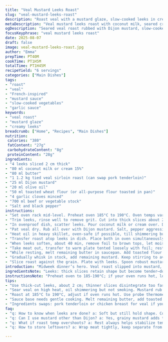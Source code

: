```yaml
---
title: "Veal Mustard Leeks Roast"
slug: "veal-mustard-leeks-roast"
description: "Roast veal with a mustard glaze, slow-cooked leeks in cream, with a garlic-thickened sauce. Uses butter and olive oil for searing and roasting. Flour roasted for sauce builds depth. Aromatic garlic browns while thickening sauce. Leeks softened under foil, creamy but not soupy. Target an internal temp of 54°C for medium-rare, resting crucial. Swap veal loin for pork tenderloin or chicken breast for quicker, cheaper options. Mustard grain replaced by Dijon for smoothness; cream swapped for coconut milk for subtle twist and lactose intolerance. Cooking times flexible; watch aromas and meat texture for readiness. Sauce simmered until glossy with a velvety mouthfeel. Ideal for simple dinners with veggies or steamed potatoes."
metaDescription: "Veal mustard leeks roast with coconut milk, seared crust, garlic-roasted sauce. Medium-rare target temp 54°C, buttery, earthy leeks, fragrant mustard glaze."
ogDescription: "Seared veal roast rubbed with Dijon mustard, slow-cooked creamy leeks under foil. Garlic, toasted flour sauce thickened to satin texture; perfect medium-rare."
focusKeyphrase: "veal mustard leeks roast"
date: 2025-08-07
draft: false
image: veal-mustard-leeks-roast.jpg
author: "Emma"
prepTime: PT40M
cookTime: PT1H5M
totalTime: PT1H45M
recipeYield: "6 servings"
categories: ["Main Dishes"]
tags:
- "roast"
- "veal"
- "French-inspired"
- "mustard sauce"
- "slow-cooked vegetables"
- "garlic sauce"
keywords:
- "veal roast"
- "mustard glaze"
- "creamy leeks"
breadcrumb: ["Home", "Recipes", "Main Dishes"]
nutrition: 
 calories: "380"
 fatContent: "27g"
 carbohydrateContent: "8g"
 proteinContent: "28g"
ingredients:
- "4 leeks sliced 2 cm thick"
- "80 ml coconut milk or cream 15%"
- "80 ml butter"
- "1 1.2 kg tied veal sirloin roast (can swap pork tenderloin)"
- "25 ml Dijon mustard"
- "20 ml olive oil"
- "50 ml toasted wheat flour (or all-purpose flour toasted in pan)"
- "4 garlic cloves minced"
- "700 ml beef or vegetable stock"
- "Salt and black pepper"
instructions:
- "Set oven rack mid-level. Preheat oven 185°C to 190°C. Oven temps vary; listen, watch carefully."
- "Trim leeks, rinse well to remove grit. Cut into thick slices about 2 cm. You want them chunky but tender later."
- "In ovenproof dish, scatter leeks. Pour coconut milk or cream over. Dot with half butter. Generous salt and pepper. Cover tightly with foil. This traps steam, cooks leeks gently. Set aside."
- "Pat veal dry. Rub all over with Dijon mustard. Salt, pepper aggressively; this crusts during searing."
- "Heat oil in heavy skillet, oven-safe if possible, till shimmering but not smoking. Sear veal on all sides. Listen to that sizzle, smell resulting aroma. Should get rich golden color, not burned or pale."
- "Transfer roast atop leeks in dish. Place both in oven simultaneously. Roast about 50 min, check temp around 45 min with probe if you have one. Aim for 54°C internal for medium-rare; rises slightly resting."
- "When leeks soften, about 40 min, remove foil to brown tops, let moisture evaporate, cook uncovered extra 15 min. Watch color, don't let burn. Leeks will smell earthy, sweet, lightly caramelized."
- "Take meat out, transfer to warm plate tented loosely with foil; rest 15 min. Resting lets juices redistribute. Cut test slice if unsure. Pink, moist not bloody."
- "While resting, melt remaining butter in saucepan. Add toasted flour and garlic. Stir gently over medium heat till garlic turns light golden, flour smells nutty. Don't brown too fast, garlic bitter if burnt."
- "Gradually whisk in stock, add remaining mustard. Keep stirring to avoid lumps. Bring to gentle boil; sauce will thicken to satin texture in about 8-10 min. Taste, season. Can add splash water if too thick, or simmer longer to concentrate."
- "Slice roast against the grain. Plate with leeks. Spoon robust mustard sauce over top. Serve immediately with boiled or steamed potatoes, or roasted vegetables."
introduction: "Midweek dinner’s hero. Veal roast slipped into mustard, seared with olive oil. Creamy leeks hiding underneath, steamed soft with butter’s richness. Garlic and roasted flour thickening beef stock into sauce that clings to meat. Classic technique. Learned the hard way, mustard quantity matters: too little, bland; too much, bitter on tongue. Toasting flour first brings depth to sauce, never use raw flour; tastes chalky. Resting meat vital, let temp rise, juices settle. Coconut milk surprise twist–adds subtle sweetness, no dairy overload. Seared mustard aroma alone makes the kitchen hum. Watch temps, smells; real cues, not clocks. "
ingredientsNote: "Leeks: thick slices retain shape but become tender—don’t slice thin or they disintegrate. Cream or coconut milk brings silkiness; coconut adds exotic nuance, good substitute for lactose issues. Butter split: some for leeks, some for sauce base—don’t skip, butter fat carries flavor. Mustard: grainy Dijon preferred here, coats roast evenly. Olive oil to sear, handles heat, doesn’t burn like butter alone. Flour toasted to nutty brown, never raw; crucial step for flavor and smooth texture. Garlic minced fine for sauce, avoid burning; watch closely. Stock: beef preferred but vegetable works if no beef on hand. Salt aggressively for seasoning meat and leeks; under-salting flattens everything. "
instructionsNote: "Preheat oven to 185-190°C; if your oven runs hot, lower temps, watch meat. Leeks cut, rinsed thoroughly to prevent dirt surprise. Covered on first roasting, they sweat and infuse cream/butter flavor; uncover last 10-15 mins to enhance caramelization and texture. Rubbing roast with mustard and salt creates a crust during searing; this locks juices. Sear on hot pan till golden, not burnt—burnt mustard tastes off. Roast in dish, on leeks simultaneously. Use instant-read thermometer for accuracy; check at 40-45 mins. Let roast rest tented foil 15 mins; skipping rest means juices seep out when slicing. Sauce: melt butter, add toasted flour + garlic, cook gently. Add stock steadily, whisk often preventing lumps. Simmer to thicken slowly—energy too high scorches garlic and flour. Finish sauce last to keep fresh. Serve immediately for best texture."
tips:
- "Use thick-cut leeks, about 2 cm; thinner slices disintegrate too fast, lose structure during steaming. Rinsing is key—grit likes to hide between layers. Cover foil tight, trap steam; prevents drying but traps aromas too. Remove foil last 15 minutes for subtle caramelization, leeks smell earthy and sweet, watch closely, don’t burn. Timing varies; rely on smell and feel, not only clock."
- "Sear veal on high heat, oil shimmering but not smoking. Mustard rub crusts fast; achieves golden brown, not charred or pale. Crust locks in juices during roast. Salt aggressively before searing; bland meat ruins texture. Heat matters: too low means no crust, too high burns mustard and garlic flavors later. Ovenproof pan saves extra dishes for transfer."
- "Roast at 185°C to 190°C, adjust if oven runs hot. Use probe thermometer from 40-45 minutes to check internal temp—aim 54°C for medium-rare, rest makes it rise further. No probe? Watch color and touch; veal should still feel springy but not squishy. Resting 15 minutes crucial; slice too early and juices leak, dry results. Tent loosely to avoid sweaty crust breakdown."
- "Sauce base needs gentle cooking. Melt remaining butter, add toasted flour slowly; raw flour tastes chalky, weary after past tries. Garlic minced fine; cooks light golden, avoid bitterness. Whisk stock gradually, constant stirring. Simmer 8-10 mins till sauce thickens to velvety, glossy look—too thick? Splash water, too thin? Simmer longer. Taste along, adjust seasoning. Mustard after stock improves balance."
- "Ingredients swaps: pork tenderloin or chicken breast for veal if you want cheaper, quicker roast. Coconut milk in place of cream adds subtle sweetness; dairy intolerance friendly, slight flavor twist. Use grainy mustard for texture, Dijon for smooth. Flour toasted in dry pan brings depth but watch color shifting; too dark, sauce tastes bitter. Butter needed for flavor carry; olive oil alone won’t deliver richness."
faq:
- "q: How to know when leeks are done? a: Soft but still hold shape. Covered steaming traps steam; after 40 minutes foil off, brown tops smell sweet and earthy. Overcooked means mushy melting to nothing. Watch aroma and slight browning, not just softness."
- "q: Can I use mustard other than Dijon? a: Yes, grainy mustard adds texture, Dijon smooth. Swapping affects sauce mouthfeel. Too strong mustard risks bitterness; adjust quantity. Experiment but remember searing crust depends on mustard’s stickiness."
- "q: What if roast temp overshoots? a: Rest always helps stabilize temp rise; if it's over 54°C, slice thinner, serve immediately—rest times shorter. For dry meat, serve with extra sauce or switch to slower cooking next time. Probe accuracy varies, calibrate often."
- "q: How to store leftovers? a: Wrap meat tightly, keep separate from leeks if possible. Refrigerate 2-3 days max. Reheat gently in oven or covered pan to avoid drying. Sauce can thicken on standing; add water or stock to adjust. Freezing okay but affects leek texture."

---
```

